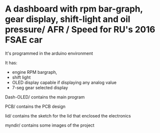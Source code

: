 # A dashboard with rpm bar-graph, gear display, shift-light and oil pressure/  AFR / Speed for RU's 2016 FSAE car 

It's programmed in the arduino environment 

It has:
* engine RPM bargraph, 
* shift light
* OLED display capable if displaying any analog value
* 7-seg gear selected display

Dash-OLED/ contains the main program

PCB/ contains the PCB design

lid/ contains the sketch for the lid that enclosed the electronics

myndir/ contains some images of the project
